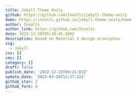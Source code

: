 ```yaml
---
title: Jekyll Theme Unity
github: https://github.com/Involts/jekyll-theme-unity
demo: https://involts.github.io/jekyll-theme-unity/home
author: Involts
author_link: https://github.com/Involts
date: 2023-11-28T05:39:45.569Z
description: Based on Material 3 design principles
ssg:
  - Jekyll
css: []
cms: []
category: []
draft: false
publish_date: '2022-12-15T09:21:02Z'
update_date: '2023-03-26T13:37:22Z'
github_star: 2
github_fork: 0
---
```

